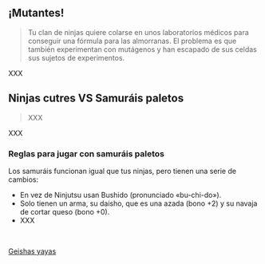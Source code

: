 
## ¡Mutantes!

> Tu clan de ninjas quiere colarse en unos laboratorios médicos para conseguir una fórmula para las almorranas. El problema es que también experimentan con mutágenos y han escapado de sus celdas sus sujetos de experimentos.

XXX

## Ninjas cutres VS Samuráis paletos

> XXX

XXX

### Reglas para jugar con samuráis paletos

Los samuráis funcionan igual que tus ninjas, pero tienen una serie de cambios:

* En vez de Ninjutsu usan Bushido (pronunciado «bu-chi-do»).
* Solo tienen un arma, su daisho, que es una azada (bono +2) y su navaja de cortar queso (bono +0).
* XXX

&nbsp;


[Geishas yayas](https://www.freepik.com/free-vector/hand-drawn-asian-old-people-illustration_172779718.htm)